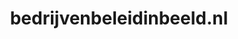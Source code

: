 ---
layout: post
title:  "bedrijvenbeleidinbeeld.nl"
internal_url:  "/data/bedrijvenbeleidinbeeld.nl.html"
categories: dutchgov
---